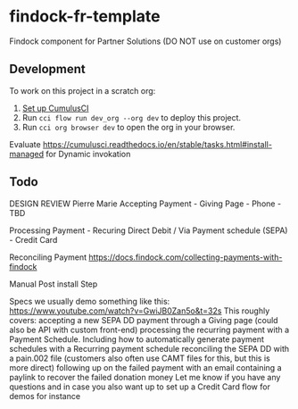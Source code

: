 # findock-fr-template

Findock component for Partner Solutions (DO NOT use on customer orgs)

## Development

To work on this project in a scratch org:

1. [Set up CumulusCI](https://cumulusci.readthedocs.io/en/latest/tutorial.html)
2. Run `cci flow run dev_org --org dev` to deploy this project.
3. Run `cci org browser dev` to open the org in your browser.

Evaluate https://cumulusci.readthedocs.io/en/stable/tasks.html#install-managed for Dynamic invokation


## Todo
   DESIGN REVIEW Pierre Marie
   Accepting Payment
    - Giving Page
    - Phone
    - TBD

   Processing Payment
    - Recuring Direct Debit / Via Payment schedule (SEPA)
    - Credit Card

   Reconciling Payment
   https://docs.findock.com/collecting-payments-with-findock
   

Manual Post install Step


Specs
we usually demo something like this: https://www.youtube.com/watch?v=GwiJB0Zan5o&t=32s
This roughly covers:
accepting a new SEPA DD payment through a Giving page (could also be API with custom front-end)
processing the recurring payment with a Payment Schedule. Including how to automatically generate payment schedules with a Recurring payment schedule
reconciling the SEPA DD with a pain.002 file (customers also often use CAMT files for this, but this is more direct)
following up on the failed payment with an email containing a paylink to recover the failed donation money
Let me know if you have any questions and in case you also want up to set up a Credit Card flow for demos for instance
